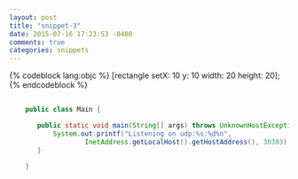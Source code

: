 ```yaml
---
layout: post
title: "snippet-3"
date: 2015-07-16 17:23:53 -0400
comments: true
categories: snippets
---
```


{% codeblock lang:objc %}
[rectangle setX: 10 y: 10 width: 20 height: 20];
{% endcodeblock %}

``` java
   
    public class Main {

       public static void main(String[] args) throws UnknownHostException {
           System.out.printf("Listening on udp:%s:%d%n",
                   InetAddress.getLocalHost().getHostAddress(), 30303);
       } 
 
    }

```
